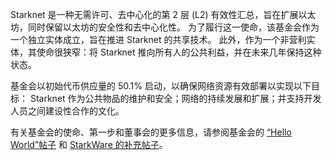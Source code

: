 Starknet 是一种无需许可、去中心化的第 2 层 (L2) 有效性汇总，旨在扩展以太坊，同时保留以太坊的安全性和去中心化性。 为了履行这一使命，该基金会作为一个独立实体成立，旨在推进 Starknet 的共享技术。 此外，作为一个非营利实体，其使命很狭窄：将 Starknet 推向所有人的公共利益，并在未来几年保持这种状态。

基金会以初始代币供应量的 50.1% 启动，以确保网络资源有效部署以实现以下目标： Starknet 作为公共物品的维护和安全；网络的持续发展和扩展；并支持开发人员之间建设性合作的文化。

有关基金会的使命、第一步和董事会的更多信息，请参阅基金会的 [“Hello World”帖子](https://medium.com/@StarkNet_Foundation/welcome-to-the-world-starknet-foundation-7bd55d5dbc59) 和 [StarkWare 的补充帖子](https://medium.com/starkware/introducing-the-starknet-foundation-bd4b4379fbb)。